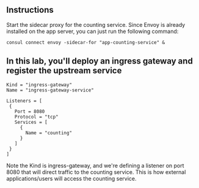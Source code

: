 ## Instructions

 Start the sidecar proxy for the counting service. Since Envoy is already installed on the app server, you can just run the following command:

```
consul connect envoy -sidecar-for "app-counting-service" &

```

## In this lab, you'll deploy an ingress gateway and register the upstream service

```
Kind = "ingress-gateway"
Name = "ingress-gateway-service"

Listeners = [
 {
   Port = 8080
   Protocol = "tcp"
   Services = [
     {
       Name = "counting"
     }
   ]
 }
]
```

Note the Kind is ingress-gateway, and we're defining a listener on port 8080 that will direct traffic to the counting service. This is how external applications/users will access the counting service.

